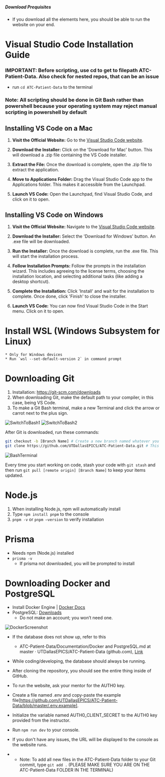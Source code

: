 ##### Download Prequisites
* If you download all the elements here, you should be able to run the website on your end.

# Visual Studio Code Installation Guide

### IMPORTANT: Before scripting, use cd to get to filepath ATC-Patient-Data. Also check for nested repos, that can be an issue
* run `cd ATC-Patient-Data` to the terminal
### Note: All scripting should be done in Git Bash rather than powershell because your operating system may reject manual scripting in powershell by default


## Installing VS Code on a Mac

1. **Visit the Official Website:** Go to the [Visual Studio Code website](https://code.visualstudio.com/).

2. **Download the Installer:** Click on the 'Download for Mac' button. This will download a .zip file containing the VS Code installer.

3. **Extract the File:** Once the download is complete, open the .zip file to extract the application.

4. **Move to Applications Folder:** Drag the Visual Studio Code app to the Applications folder. This makes it accessible from the Launchpad.

5. **Launch VS Code:** Open the Launchpad, find Visual Studio Code, and click on it to open.

## Installing VS Code on Windows

1. **Visit the Official Website:** Navigate to the [Visual Studio Code website](https://code.visualstudio.com/).

2. **Download the Installer:** Select the 'Download for Windows' button. An .exe file will be downloaded.

3. **Run the Installer:** Once the download is complete, run the .exe file. This will start the installation process.

4. **Follow Installation Prompts:** Follow the prompts in the installation wizard. This includes agreeing to the license terms, choosing the installation location, and selecting additional tasks (like adding a desktop shortcut).

5. **Complete the Installation:** Click 'Install' and wait for the installation to complete. Once done, click 'Finish' to close the installer.

6. **Launch VS Code:** You can now find Visual Studio Code in the Start menu. Click on it to open.


# Install WSL (Windows Subsystem for Linux)
    * Only for Windows devices
    * Run `wsl --set-default-version 2` in command prompt


# Downloading Git

1. Installation: https://git-scm.com/downloads
2. When downloading Git, make the default path to your compiler, in this case, being VS Code.
3. To make a Git Bash terminal, make a new Terminal and click the arrow or carrot next to the plus sign.

![SwitchToBash1](https://github.com/UTDallasEPICS/ATC-Patient-Data/assets/126997597/8de0f334-d0bf-43a1-8ac2-e18dcad7028b)
![SwitchToBash2](https://github.com/UTDallasEPICS/ATC-Patient-Data/assets/126997597/3af57eaf-bcdb-4128-b2c4-5d3f88acf879)


After Git is downloaded, run these commands:

```bash
git checkout -b [Branch Name] # Create a new branch named whatever you want
git clone https://github.com/UTDallasEPICS/ATC-Patient-Data.git # This is the current URL that Git will see
```
![BashTerminal](https://github.com/UTDallasEPICS/ATC-Patient-Data/assets/126997597/978488c2-458b-432f-b282-bba42fd9d823)

Every time you start working on code, stash your code with `git stash` and then run `git pull [remote origin] [Branch Name]` to keep your items updated.



# Node.js
1. When installing Node.js, npm will automatically install
2. Type `npm install pnpm` to the console
3. `pnpm -v` or `pnpm –version` to verify installation

# Prisma
- Needs npm (Node.js) installed
- `prisma -v`
    - If prisma not downloaded, you will be prompted to install


# Downloading Docker and PostgreSQL
- Install Docker Engine | [Docker Docs](https://docs.docker.com/engine/install/)
- PostgreSQL: [Downloads](https://www.postgresql.org/download/)
    - Do not make an account; you won’t need one.

![DockerScreenshot](https://github.com/UTDallasEPICS/ATC-Patient-Data/assets/126997597/563bb27e-373a-434b-be85-f95895d012c2)


* If the database does not show up, refer to this
    *   ATC-Patient-Data/Documentation/Docker and PostgreSQL.md at master · UTDallasEPICS/ATC-Patient-Data (github.com), [Link](https://github.com/UTDallasEPICS/ATC-Patient-Data/tree/master/Documentation)
* While coding/developing, the database should always be running.


* After cloning the repository, you should see the entire thing inside of GitHub.
* To run the website, ask your mentor for the AUTH0 key.
* Create a file named .env and copy-paste the example file[https://github.com/UTDallasEPICS/ATC-Patient-Data/blob/master/.env.example].
* Initialize the variable named AUTH0_CLIENT_SECRET to the AUTH0 key provided from the instructor. 
* Run `npm run dev` to your console. 
* If you don't have any issues, the URL will be displayed to the console as the website runs. 

* * Note: To add all new files in the ATC-Patient-Data folder to your Git commit, type `git add .` (PLEASE MAKE SURE YOU ARE ON THE ATC-Patient-Data FOLDER IN THE TERMINAL)
